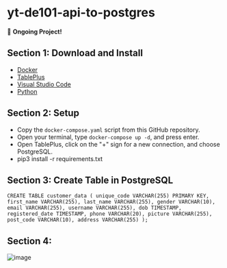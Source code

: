 # yt-de101-api-to-postgres

🚀 **Ongoing Project!**

## Section 1: Download and Install
- [Docker](https://www.docker.com/products/docker-desktop/)
- [TablePlus](https://tableplus.com/)
- [Visual Studio Code](https://code.visualstudio.com/)
- [Python](https://www.python.org/downloads/)

## Section 2: Setup
- Copy the `docker-compose.yaml` script from this GitHub repository.
- Open your terminal, type `docker-compose up -d`, and press enter.
- Open TablePlus, click on the "+" sign for a new connection, and choose PostgreSQL.
- pip3 install -r requirements.txt 

## Section 3: Create Table in PostgreSQL

`CREATE TABLE customer_data (
    unique_code VARCHAR(255) PRIMARY KEY,
    first_name VARCHAR(255),
    last_name VARCHAR(255),
    gender VARCHAR(10),
    email VARCHAR(255),
    username VARCHAR(255),
    dob TIMESTAMP,
    registered_date TIMESTAMP,
    phone VARCHAR(20),
    picture VARCHAR(255),
    post_code VARCHAR(10),
    address VARCHAR(255)
);`

## Section 4: 



![image](https://github.com/rickichann/yt-de101-api-to-postgres/assets/53082147/5b84c480-17d5-41f2-a644-22575b1a3493)
